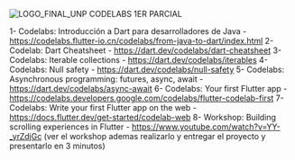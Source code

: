 ![LOGO_FINAL_UNP](https://github.com/HaroldArguelloNic/codelabs-dart/assets/89761802/584a8913-97da-4350-b448-174a3d021821)
CODELABS 1ER PARCIAL

1- Codelabs: Introducción a Dart para desarrolladores de Java - https://codelabs.flutter-io.cn/codelabs/from-java-to-dart/index.html
2- Codelab: Dart Cheatsheet - https://dart.dev/codelabs/dart-cheatsheet
3- Codelabs: Iterable collections - https://dart.dev/codelabs/iterables
4- Codelabs: Null safety - https://dart.dev/codelabs/null-safety
5- Codelabs: Asynchronous programming: futures, async, await - https://dart.dev/codelabs/async-await
6- Codelabs: Your first Flutter app - https://codelabs.developers.google.com/codelabs/flutter-codelab-first
7- Codelabs: Write your first Flutter app on the web - https://docs.flutter.dev/get-started/codelab-web
8- Workshop: Building scrolling experiences in Flutter - https://www.youtube.com/watch?v=YY-_yrZdjGc (ver el workshop ademas realizarlo y entregar el proyecto y presentarlo en 3 minutos)

